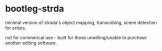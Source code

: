 # bootleg-strda
minimal version of strada's object mapping, transcribing, scene detection for artists.

not for commerical use - built for those unwilling/unable to purchase another editing software.

